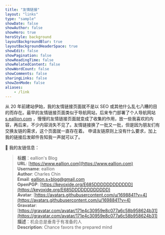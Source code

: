 ```yaml
---
title: "友情链接"
layout: "links"
type: "sample"
showDate: false
showAuthor: false
showHero: true
heroStyle: background
layoutBackgroundBlur: true
layoutBackgroundHeaderSpace: true
showEdit: false
showPagination: false
showReadingTime: false
showRelatedContent: false
showWordCount: false
showComments: false
sharingLinks: false
showZenMode: false
aliases:
    - /link
---
```


从 20 年前建站伊始，我的友情链接页面就不是以 SEO 或其他什么乱七八糟的目的而存在。最早的友情链接页面类似于导航网站，后来专门部署了个人导航网站 [s.eallion.com](https://s.eallion.com) ，慢慢的友情链接页面就变成了收集的作用，放一些我喜欢的内容，再后来，不少内容消失不见了。友情链接换了一批又一批，但是因为朋友们有交换友链的需求，这个页面就一直存在着。
申请友链原则上没有什么要求，加上我的链接后发邮件告知我一声就可以了。

🔗 我的友链信息：

> **标题**：eallion's Blog  
> **URL**: [https://www.eallion.com](https://www.eallion.com)  
> **Username**: eallion  
> **Author**: Charles Chin  
> **Email**: eallion.s+blog@gmail.com  
> **OpenPGP**: [https://keyoxide.org/E685DDDDDDDDDDDD](https://keyoxide.org/E685DDDDDDDDDDDD)  
> **Avatar**: [https://avatars.githubusercontent.com/u/1698841?v=4](https://avatars.githubusercontent.com/u/1698841?v=4)  
> **Gravatar**: [https://gravatar.com/avatar/171e4c30959e8c077a6c58b958624b31](https://gravatar.com/avatar/171e4c30959e8c077a6c58b958624b31)  
> **描述**：机会总是垂青于有准备的人  
> **Description**: Chance favors the prepared mind  
